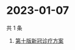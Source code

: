 # 2023-01-07

共 1 条

<!-- BEGIN ZHIHUSEARCH -->
<!-- 最后更新时间 Sat Jan 07 2023 02:08:29 GMT+0800 (China Standard Time) -->
1. [第十版新冠诊疗方案](https://www.zhihu.com/search?q=第十版新冠诊疗方案)
<!-- END ZHIHUSEARCH -->

